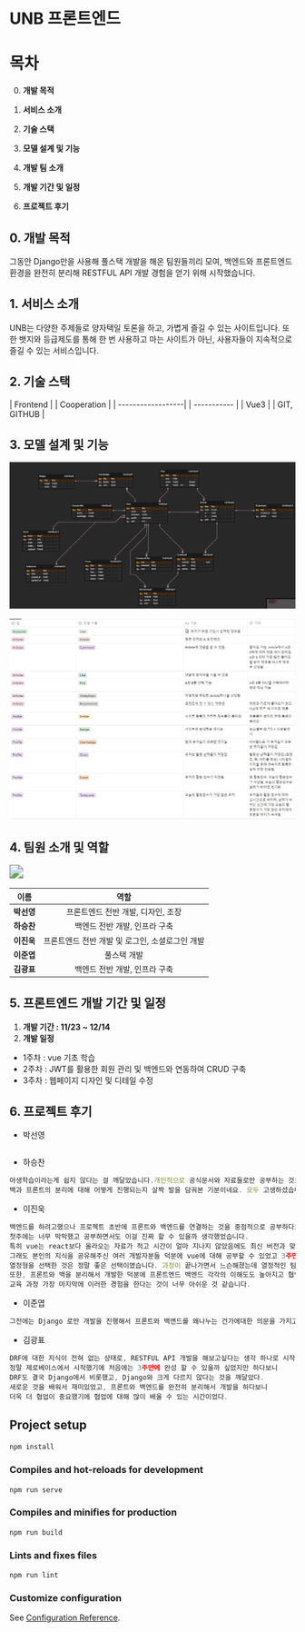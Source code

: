 # UNB 프론트엔드

# 목차

0. **개발 목적**

1. **서비스 소개**
2. **기술 스택**
3. **모델 설계 및 기능** 
4. **개발 팀 소개**
5. **개발 기간 및 일정**
6. **프로젝트 후기**

## 0. 개발 목적

그동안 Django만을 사용해 풀스택 개발을 해온 팀원들끼리 모여, 백엔드와 프론트엔드 환경을 완전히 분리해 RESTFUL API 개발 경험을 얻기 위해 시작했습니다.

## 1. 서비스 소개

UNB는 다양한 주제들로 양자택일 토론을 하고, 가볍게 즐길 수 있는 사이트입니다. 또한 뱃지와 등급제도를 통해 한 번 사용하고 마는 사이트가 아닌, 사용자들이 지속적으로 즐길 수 있는 서비스입니다.

## 2. 기술 스택

| Frontend          | | Cooperation |
| ------------------| | ----------- |
| Vue3              | | GIT, GITHUB |

## 3. 모델 설계 및 기능

![image-20221213142338451](README.assets/image-20221213142338451.png)

<img src="./README.assets/model.jpg" alt="모델"  />

## 4. 팀원 소개 및 역할

<a href="https://github.com/psun0610/UNB_Back/graphs/contributors">
  <img src="https://contrib.rocks/image?repo=psun0610/UNB_Back" style="zoom: 150%;"/>
</a>

|    이름    |                      역할                       |
| :--------: | :---------------------------------------------: |
| **박선영** |       프론트엔드 전반 개발, 디자인, 조장        |
| **하승찬** |          백엔드 전반 개발, 인프라 구축          |
| **이진욱** | 프론트엔드 전반 개발 및 로그인, 소셜로그인 개발 |
| **이준엽** |                   풀스택 개발                   |
| **김광표** |          백엔드 전반 개발, 인프라 구축          |

## 5. 프론트엔드 개발 기간 및 일정

1. **개발 기간 : 11/23 ~ 12/14**
2. **개발 일정**

* 1주차 : vue 기초 학습
* 2주차 : JWT를 활용한 회원 관리 및 백엔드와 연동하여 CRUD 구축
* 3주차 : 웹페이지 디자인 및 디테일 수정

## 6. 프로젝트 후기

* 박선영

```jsx
```

* 하승찬

```jsx
야생학습이라는게 쉽지 않다는 걸 깨달았습니다.개인적으로 공식문서와 자료들로만 공부하는 것보다 다른 사람들이 앞서 걸었던 경험들을 찾아서 "왜? 이렇게 사용했을까" 라고 생각하다보며 습득하다보니 좀 더 쉽게 공부할 수 있었던 것 같습니다. 새로운 지식을 교육을 통해 배우는게 아니라 찾아서 학습하는 방법을 배웠고 , 앞으로 어떻게 공부를 해야하는지에 대해 깨닳게 되는 계기가 되었던 것 같습니다.  
백과 프론트의 분리에 대해 어떻게 진행되는지 살짝 발을 담궈본 기분이네요. 모두 고생하셨습니다 재미있었어요! 
```

* 이진욱

```jsx
백엔드를 하려고했으나 프로젝트 초반에 프론트와 백엔드를 연결하는 것을 중점적으로 공부하다보니 프론트에 대한 이해도가 높아져 프론트 엔드 개발을 하게 되었습니다. 
첫주에는 너무 막막했고 공부하면서도 이걸 진짜 할 수 있을까 생각했었습니다. 
특히 vue는 react보다 올라오는 자료가 적고 시간이 얼마 지나지 않았음에도 최신 버전과 맞지 않는 자료도 많았습니다. 
그래도 본인의 지식을 공유해주신 여러 개발자분들 덕분에 vue에 대해 공부할 수 있었고 3주만에 vue로 간단한 웹페이지를 만들 수 있었습니다.
열정형을 선택한 것은 정말 좋은 선택이였습니다. 과정이 끝나가면서 느슨해졌는데 열정적인 팀원들에게 자극을 받을 수 있었고 불투명한 진로를 선택하는데 많은 도움이 된 것 같습니다.
또한, 프론트와 백을 분리해서 개발한 덕분에 프론트엔드 백엔드 각각의 이해도도 높아지고 협업하는 느낌을 강하게 받았습니다.
교육 과정 가장 마지막에 이러한 경험을 한다는 것이 너무 아쉬운 것 같습니다.
```

* 이준엽

```jsx
그전에는 Django 로만 개발을 진행해서 프론트와 백앤드를 왜나누는 건가에대한 의문을 가지고 프론트와 백 구분없이 오갔습니다. 하지만 이번 프로젝트를 통해 3주간의 기간동안 DRF 와 Vue라는 새로운 환경에서 개발을 해가면서 공부를 하다보니 프론트에서 API를 어떻게 활용하는지를 알수있었고 깊게는 아니지만 프론트와 백앤드가 협업을 한다면 이런식으로 하겠구나 라는것을 배울수있는 좋은 경험이었다고 생각합니다. 낯선 개발 환경에서도 해결점을 찾으려고 노력해준 팀원들에게 감사합니다.
```

* 김광표

```jsx
DRF에 대한 지식이 전혀 없는 상태로, RESTFUL API 개발을 해보고싶다는 생각 하나로 시작한 프로젝트였다. 
정말 제로베이스에서 시작했기에 처음에는 3주만에 완성 할 수 있을까 싶었지만 하다보니 
DRF도 결국 Django에서 비롯했고, Django와 크게 다르지 않다는 것을 깨달았다. 
새로운 것을 배워서 재미있었고, 프론트와 백엔드를 완전히 분리해서 개발을 하다보니 
더욱 더 협업이 중요했기에 협업에 대해 많이 배울 수 있는 시간이었다. 
```







## Project setup
```
npm install
```

### Compiles and hot-reloads for development
```
npm run serve
```

### Compiles and minifies for production
```
npm run build
```

### Lints and fixes files
```
npm run lint
```

### Customize configuration
See [Configuration Reference](https://cli.vuejs.org/config/).
